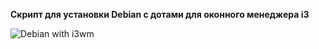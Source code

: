
**Скрипт для установки Debian с дотами для оконного менеджера i3**

![Debian with i3wm](https://i.imgur.com/FuRvb9n.png)
